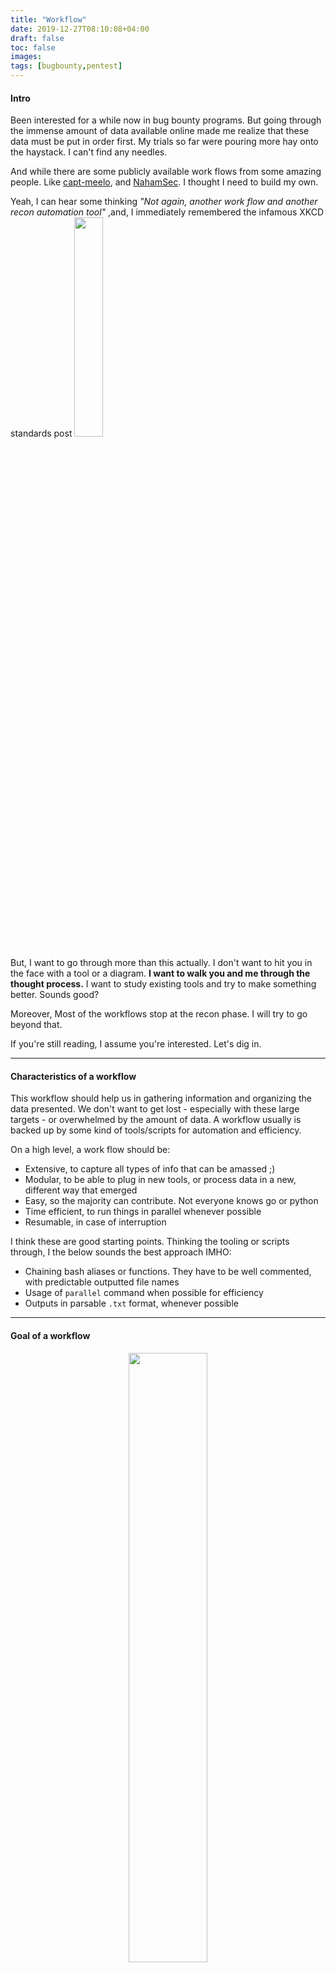 ```yaml
---
title: "Workflow"
date: 2019-12-27T08:10:08+04:00
draft: false
toc: false
images:
tags: [bugbounty,pentest]
---
```



#### Intro
Been interested for a while now in bug bounty programs. But going through the immense amount of data available online made me realize that these data must be put in order first. My trials so far were pouring more hay onto the haystack. I can't find any needles.

And while there are some publicly available work flows from some amazing people. Like [capt-meelo](https://github.com/capt-meelo/LazyRecon/blob/master/workflow.png), and [NahamSec](https://docs.google.com/presentation/d/1xgvEScGZ_ukNY0rmfKz1JN0sn-CgZY_rTp2B_SZvijk/edit#slide=id.g4052c4692d_0_264). I thought I need to build my own.

Yeah, I can hear some thinking *"Not again, another work flow and another recon automation tool"*
,and, I immediately remembered the infamous XKCD standards post [<img src="https://imgs.xkcd.com/comics/standards.png" style="width:30%;">](https://imgs.xkcd.com/comics/standards.png)

But, I want to go through more than this actually. I don't want to hit you in the face with a tool or a diagram. **I want to walk you and me through the thought process.** I want to study existing tools and try to make something better. Sounds good?

Moreover, Most of the workflows stop at the recon phase. I will try to go beyond that.


If you're still reading, I assume you're interested. Let's dig in.

---

#### Characteristics of a workflow

This workflow should help us in gathering information and organizing the data presented. We don't want to get lost - especially with these large targets - or overwhelmed by the amount of data. A workflow usually is backed up by some kind of tools/scripts for automation and efficiency. 

On a high level, a work flow should be:

  - Extensive, to capture all types of info that can be amassed ;)
  - Modular, to be able to plug in new tools, or process data in a new, different way that emerged
  - Easy, so the majority can contribute. Not everyone knows go or python
  - Time efficient, to run things in parallel whenever possible
  - Resumable, in case of interruption
 

I think these are good starting points. Thinking the tooling or scripts through, I the below sounds the best approach IMHO:

  - Chaining bash aliases or functions. They have to be well commented, with predictable outputted file names
  - Usage of `parallel` command when possible for efficiency
  - Outputs in parsable `.txt` format, whenever possible

---

#### Goal of a workflow
<p align="center">
  <img style="width:50%;" src="https://i.kym-cdn.com/photos/images/original/001/142/233/897.gif"">
</p>

I went through many public posts and ended up with a feeling similar to the image above. Now what?

An extensive recon process - which is indeed needed - that gives you a gigantic haystack. I was left with a feeling I should be looking for an exposed tomcat admin panel, or something similar. Of course, I was wrong. 

Don't get me wrong, the writeups are awesome, almost all of them. But when combined, I was left with that attitude. It might be just me. So I decided to clear up the goals a little bit.


What is an expected goal of a workflow?

First, what are the steps of a workflow (IMHO)?

  - **Recon**: As in identifying subdomains, IPs, ports, technologies. Basically, building up the attack surface. The methods and tools around this step seems constantly evolving.
  - **Content discovery**: As in brute forcing dirs, parameters, end points and APIs.
  - **Visual inspection**: Might help in getting a feel of technologies used. In some cases you might get lucky just with this step.
  - **Hone in**: Here we need to start interacting on interesting findings from above steps.
    - **Manual interaction**: We still need to look into details ourselves, get a feel of the code in hand. Regardless of how far automation goes.
    - **Client controls**: What controls are there on user input on the client side?
    - **Access controls**: Checking for IDORs and similar issues
    - **Session management**: For example, are cookies predictable?
    - **User input parsing**: XSS, SQLi, LFI, RFI and all these fun stuff
    - **Vuln scanning**: Any publicly available vulnerabilities not fixed on the target's infrastructure? 


How should we decide where to focus our investigation or hone in? 
Consider answering the below questions to decide

  - Does the code interact with the server's filesystem, (file uploads, LFI)?
  - Could the code be pulling data from a backend system? (stored XSS, SQLi)
  - Could this same code/functionality have a privileged or admin version? (IDORs, privesc) 
  

With all that. We go back to our question "What is an expected goal of a workflow?"

A workflow is your routine, your thought process or mind map, a reference to go back to if you get lost. Backed up by tools for automation and efficiency. Otherwise, it is so easy to get lost.

Now I will go try to design my workflow. Will update this post when am done.






